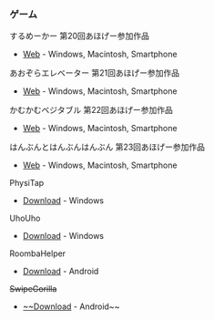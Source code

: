 ### ゲーム

するめーかー 第20回あほげー参加作品
- [Web](http://kitcc.org/~tsukasa/%E3%81%99%E3%82%8B%E3%82%81%E3%83%BC%E3%81%8B%E3%83%BC) - Windows, Macintosh, Smartphone

あおぞらエレベーター 第21回あほげー参加作品
- [Web](http://kitcc.org/~tsukasa/%E3%81%82%E3%81%8A%E3%81%9E%E3%82%89%E3%82%A8%E3%83%AC%E3%83%99%E3%83%BC%E3%82%BF%E3%83%BC) - Windows, Macintosh, Smartphone

かむかむベジタブル 第22回あほげー参加作品
- [Web](http://kitcc.org/~tsukasa/%E3%81%8B%E3%82%80%E3%81%8B%E3%82%80%E3%83%99%E3%82%B8%E3%82%BF%E3%83%96%E3%83%AB) - Windows, Macintosh, Smartphone

はんぶんとはんぶんはんぶん 第23回あほげー参加作品
- [Web](https://runstant.com/tsukasa/projects/19676d85/full) - Windows, Macintosh, Smartphone

PhysiTap
- [Download](https://www.dropbox.com/s/ju9elgi8uaai2g5/PhysiTap.zip) - Windows

UhoUho
- [Download](https://dl.dropbox.com/s/yu26d2qszhpccqg/UhoUho.zip) - Windows

RoombaHelper
- [Download](https://apkfree.com/com.Boxy.RoomdaHelper) - Android

~~SwipeGorilla~~
- [~~Download](https://apkfree.com/com.Suken.SwipeGorilla) - Android~~
